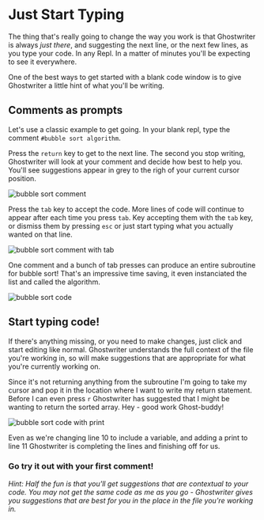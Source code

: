 # Just Start Typing

The thing that's really going to change the way you work is that Ghostwriter is always _just there_, and suggesting the next line, or the next few lines, as you type your code. In any Repl. In a matter of minutes you'll be expecting to see it everywhere.

One of the best ways to get started with a blank code window is to give Ghostwriter a little hint of what you'll be writing.

## Comments as prompts

Let's use a classic example to get going.
In your blank repl, type the comment `#bubble sort algorithm`.

Press the `return` key to get to the next line. The second you stop writing, Ghostwriter will look at your comment and decide how best to help you. You'll see suggestions appear in grey to the righ of your current cursor position.

![bubble sort comment](CleanShot%202022-12-07%20at%2020.52.18@2x.png)

Press the `tab` key to accept the code. More lines of code will continue to appear after each time you press `tab`. Key accepting them with the `tab` key, or dismiss them by pressing `esc` or just start typing what you actually wanted on that line.


![bubble sort comment with tab](CleanShot%202022-12-07%20at%2020.52.29@2x.png)


One comment and a bunch of tab presses can produce an entire subroutine for bubble sort! That's an impressive time saving, it even instanciated the list and called the algorithm.


![bubble sort code](CleanShot%202022-12-07%20at%2020.52.40@2x.png)

## Start typing code!

If there's anything missing, or you need to make changes, just click and start editing like normal. Ghostwriter understands the full context of the file you're working in, so will make suggestions that are appropriate for what you're currently working on.

Since it's not returning anything from the subroutine I'm going to take my cursor and pop it in the location where I want to write my return statement. Before I can even press `r` Ghostwriter has suggested that I might be wanting to return the sorted array. Hey - good work Ghost-buddy!

![bubble sort code with print](CleanShot%202022-12-07%20at%2020.53.02@2x.png)

Even as we're changing line 10 to include a variable, and adding a print to line 11 Ghostwriter is completing the lines and finishing off for us.

### Go try it out with your first comment!

_Hint: Half the fun is that you'll get suggestions that are contextual to your code. You may not get the same code as me as you go - Ghostwriter gives you suggestions that are best for you in the place in the file you're working in._